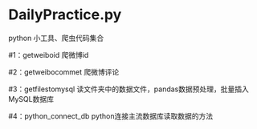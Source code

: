 # DailyPractice.py

python 小工具、爬虫代码集合


#1：getweiboid    爬微博id

#2：getweibocommet 爬微博评论

#3：getfilestomysql 读文件夹中的数据文件，pandas数据预处理，批量插入MySQL数据库

#4：python_connect_db python连接主流数据库读取数据的方法
